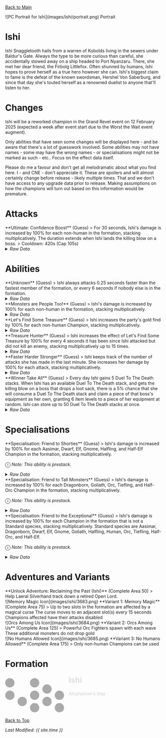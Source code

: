 [Back to Main](index.md)

<span class="championPortraitsRow">
    <span class="championPortraitsColumn">
        <span class="championPortraitsImage">
            ![PC Portrait for Ishi](images/ishi/portrait.png)
        </span>
        <span>
        Portrait
        </span>
    </span>
</span>

# Ishi

Ishi Snaggletooth hails from a warren of Kobolds living in the sewers under Baldur's Gate. Always the type to be more curious than careful, she accidentally stowed away on a ship headed to Port Nyanzaru. There, she met her dear friend, the Firbolg Littlefox. Often shunned by humans, Ishi hopes to prove herself as a true hero however she can. Ishi's biggest claim to fame is the defeat of the known swordsman, Hershel Von Saberburg, and since that day she's touted herself as a renowned duelist to anyone that'll listen to her.

# Changes

Ishi will be a reworked champion in the Grand Revel event on 12 February 2025 (expected a week after event start due to the Worst the Wait event augment).

Only abilities that have seen some changes will be displayed here - and be aware that there's a lot of guesswork involved. Some abilities may not have names - some may have the *wrong* names - or specialisations might not be marked as such - etc.. Focus on the effect data itself.

Please do me a favour and don't get all melodramatic about what you find here. I - and CNE - don't appreciate it. These are spoilers and will almost certainly change before release - likely multiple times. That and we don't have access to any upgrade data prior to release. Making assumptions on how the champions will turn out based on this information would be premature.

# Attacks

<div markdown="1" class="abilityBorder"><div markdown="1" class="abilityBorderInner">
**Ultimate: Confidence Boost** (Guess)
> For 30 seconds, Ishi's damage is increased by 100% for each non-human in the formation, stacking multiplicatively. The duration extends when Ishi lands the killing blow on a boss.  
> Cooldown: 420s (Cap 105s)
<details><summary><em>Raw Data</em></summary>
<p>
<pre>
{
    "id": 829,
    "name": "Confidence Boost",
    "description": "For 30 seconds, Ishi's damage is increased by 100% for each non-human in the formation, stacking multiplicatively.",
    "long_description": "For 30 seconds, Ishi's damage is increased by 100% for each non-human in the formation, stacking multiplicatively. The duration extends when Ishi lands the killing blow on a boss.",
    "graphic_id": 3699,
    "target": "none",
    "num_targets": 0,
    "aoe_radius": 0,
    "damage_modifier": 0,
    "cooldown": 420,
    "animations": [
        {
            "type": "ultimate_attack",
            "ultimate": "ishi_v2",
            "no_damage_display": true
        }
    ],
    "tags": [
        "ultimate"
    ],
    "damage_types": []
}
</pre>
</p>
</details>
</div></div>

# Abilities

<div markdown="1" class="abilityBorder"><div markdown="1" class="abilityBorderInner">
**Unknown** (Guess)
> Ishi always attacks 0.25 seconds faster than the fastest member of the formation, or every 6 seconds if nobody else is in the formation.
<details><summary><em>Raw Data</em></summary>
<p>
<pre>
{
    "id": 2203,
    "flavour_text": "",
    "description": {
        "desc": "Ishi always attacks 0.25 seconds faster than the fastest member of the formation, or every 6 seconds if nobody else is in the formation."
    },
    "effect_keys": [
        {
            "off_when_benched": true,
            "effect_string": "do_nothing"
        }
    ],
    "requirements": "",
    "graphic_id": 0,
    "large_graphic_id": 0,
    "properties": {
        "is_formation_ability": true,
        "formation_circle_icon": false,
        "owner_use_outgoing_description": true
    }
}
</pre>
</p>
</details>
</div></div>

<div markdown="1" class="abilityBorder"><div markdown="1" class="abilityBorderInner">
**Monsters are People Too!** (Guess)
> Ishi's damage is increased by 100% for each non-human in the formation, stacking multiplicatively.
<details><summary><em>Raw Data</em></summary>
<p>
<pre>
{
    "id": 2204,
    "flavour_text": "",
    "description": {
        "desc": "Ishi's damage is increased by $amount% for each non-human in the formation, stacking multiplicatively."
    },
    "effect_keys": [
        {
            "off_when_benched": true,
            "effect_string": "pre_stack,100"
        },
        {
            "off_when_benched": true,
            "effect_string": "hero_dps_multiplier_mult,0",
            "amount_expr": "upgrade_amount(16527,0)",
            "amount_func": "mult",
            "stack_func": "per_hero_attribute",
            "per_hero_expr": "!HasTag(`human`)",
            "show_bonus": true
        }
    ],
    "requirements": "",
    "graphic_id": 3671,
    "large_graphic_id": 3670,
    "properties": {
        "is_formation_ability": true,
        "formation_circle_icon": false,
        "owner_use_outgoing_description": true,
        "indexed_effect_properties": true,
        "per_effect_index_bonuses": true,
        "default_bonus_index": 1
    }
}
</pre>
</p>
</details>
</div></div>

<div markdown="1" class="abilityBorder"><div markdown="1" class="abilityBorderInner">
**Let's Find Some Treasure** (Guess)
> Ishi increases the party's gold find by 100% for each non-human Champion, stacking multiplicatively.
<details><summary><em>Raw Data</em></summary>
<p>
<pre>
{
    "id": 2205,
    "flavour_text": "",
    "description": {
        "desc": "Ishi increases the party's gold find by $amount% for each non-human Champion, stacking multiplicatively."
    },
    "effect_keys": [
        {
            "off_when_benched": true,
            "effect_string": "gold_multiplier_mult,100",
            "amount_func": "mult",
            "stack_func": "per_hero_attribute",
            "per_hero_expr": "!HasTag(`human`)",
            "show_bonus": true
        }
    ],
    "requirements": "",
    "graphic_id": 3673,
    "large_graphic_id": 3672,
    "properties": {
        "is_formation_ability": true,
        "formation_circle_icon": false,
        "owner_use_outgoing_description": true
    }
}
</pre>
</p>
</details>
</div></div>

<div markdown="1" class="abilityBorder"><div markdown="1" class="abilityBorderInner">
**Treasure Hunter** (Guess)
> Ishi increases the effect of Let's Find Some Treasure by 100% for every 4 seconds it has been since Ishi attacked but did not kill an enemy, stacking multiplicatively up to 15 times.
<details><summary><em>Raw Data</em></summary>
<p>
<pre>
{
    "id": 2206,
    "flavour_text": "",
    "description": {
        "desc": "Ishi increases the effect of Let's Find Some Treasure by $amount% for every $(per_seconds___2) seconds it has been since Ishi attacked but did not kill an enemy, stacking multiplicatively up to $max_stacks times."
    },
    "effect_keys": [
        {
            "off_when_benched": true,
            "effect_string": "buff_upgrade,100,16528",
            "manual_stacking": true,
            "show_bonus": true,
            "stacks_multiply": true,
            "max_stacks": 15
        },
        {
            "off_when_benched": true,
            "effect_string": "ishi_treasure_hunter",
            "per_seconds": 4
        }
    ],
    "requirements": "",
    "graphic_id": 7591,
    "large_graphic_id": 7588,
    "properties": {
        "is_formation_ability": true,
        "formation_circle_icon": false,
        "owner_use_outgoing_description": true,
        "indexed_effect_properties": true,
        "per_effect_index_bonuses": true,
        "default_bonus_index": 0,
        "retain_on_slot_changed": true
    }
}
</pre>
</p>
</details>
</div></div>

<div markdown="1" class="abilityBorder"><div markdown="1" class="abilityBorderInner">
**Faster Harder Stronger** (Guess)
> Ishi keeps track of the number of attacks she has made in the last minute. She increases her damage by 100% for each attack, stacking multiplicatively.
<details><summary><em>Raw Data</em></summary>
<p>
<pre>
{
    "id": 2207,
    "flavour_text": "",
    "description": {
        "desc": "Ishi keeps track of the number of attacks she has made in the last minute. She increases her damage by $(not_buffed amount)% for each attack, stacking multiplicatively."
    },
    "effect_keys": [
        {
            "off_when_benched": true,
            "effect_string": "hero_dps_multiplier_mult,100",
            "manual_stacking": true,
            "show_bonus": true,
            "stacks_multiply": true
        },
        {
            "off_when_benched": true,
            "effect_string": "ishi_faster_stronger_harder",
            "last_seconds": 60
        }
    ],
    "requirements": "",
    "graphic_id": 25404,
    "large_graphic_id": 25398,
    "properties": {
        "is_formation_ability": true,
        "formation_circle_icon": false,
        "owner_use_outgoing_description": true,
        "indexed_effect_properties": true,
        "per_effect_index_bonuses": true,
        "default_bonus_index": 0,
        "retain_on_slot_changed": true
    }
}
</pre>
</p>
</details>
</div></div>

<div markdown="1" class="abilityBorder"><div markdown="1" class="abilityBorderInner">
**Winner Take All** (Guess)
> Every day Ishi gains 5 Duel To The Death stacks. When Ishi has an available Duel To The Death stack, and gets the killing blow on a boss that drops a loot sack, there is a 5% chance that she will consume a Duel To The Death stack and claim a piece of that boss's equipment as her own, granting 6 item levels to a piece of her equipment at random. Ishi can store up to 50 Duel To The Death stacks at once.
<details><summary><em>Raw Data</em></summary>
<p>
<pre>
{
    "id": 2208,
    "flavour_text": "",
    "description": {
        "pre": "Every day Ishi gains $stacks_per_day Duel To The Death stacks. When Ishi has an available Duel To The Death stack, and gets the killing blow on a boss that drops a loot sack, there is a $amount% chance that she will consume a Duel To The Death stack and claim a piece of that boss's equipment as her own, granting $levels item levels to a piece of her equipment at random. Ishi can store up to $stacks_limit Duel To The Death stacks at once.",
        "conditions": [
            {
                "condition": "not static_desc",
                "desc": "^^$item_levels_on_boss_kill_stacks"
            }
        ]
    },
    "effect_keys": [
        {
            "off_when_benched": true,
            "effect_string": "item_levels_on_boss_kill,5",
            "stack_title": "Duel To The Death stacks",
            "stacks_per_day": 5,
            "stacks_limit": 50,
            "start_time_stat": "ishi_dttd_start_time",
            "stacks_used_stat": "ishi_dttd_stacks_used",
            "levels": 6,
            "levels_distribution": "random_single",
            "requires_last_hit": true,
            "upgrade_id": 16531
        }
    ],
    "requirements": "",
    "graphic_id": 25405,
    "large_graphic_id": 25399,
    "properties": {
        "is_formation_ability": true,
        "formation_circle_icon": false,
        "owner_use_outgoing_description": true
    }
}
</pre>
</p>
</details>
</div></div>

# Specialisations

<div markdown="1" class="abilityBorder"><div markdown="1" class="abilityBorderInner">
**Specialisation: Friend to Shorties** (Guess)
> Ishi's damage is increased by 100% for each Aasimar, Dwarf, Elf, Gnome, Halfling, and Half-Elf Champion in the formation, stacking multiplicatively.

<span style="font-size:1.2em;">ⓘ</span> *Note: This ability is prestack.*
<details><summary><em>Raw Data</em></summary>
<p>
<pre>
{
    "id": 2209,
    "flavour_text": "",
    "description": {
        "desc": "Ishi's damage is increased by $amount% for each Aasimar, Dwarf, Elf, Gnome, Halfling, and Half-Elf Champion in the formation, stacking multiplicatively."
    },
    "effect_keys": [
        {
            "off_when_benched": true,
            "effect_string": "pre_stack,100"
        },
        {
            "off_when_benched": true,
            "effect_string": "hero_dps_multiplier_mult,0",
            "amount_expr": "upgrade_amount(16532,0)",
            "amount_func": "mult",
            "stack_func": "per_hero_attribute",
            "per_hero_expr": "HasTag(`aasimar`) || HasTag(`dwarf`) || HasTag(`elf`) || HasTag(`gnome`) || HasTag(`halfling`) || HasTag(`half-elf`)",
            "show_bonus": true
        }
    ],
    "requirements": "",
    "graphic_id": 3680,
    "large_graphic_id": 3680,
    "properties": {
        "is_formation_ability": true,
        "formation_circle_icon": false,
        "owner_use_outgoing_description": true,
        "indexed_effect_properties": true,
        "per_effect_index_bonuses": true,
        "default_bonus_index": 0,
        "spec_option_post_apply_info": "Relevant Champions: $num_stacks___2"
    }
}
</pre>
</p>
</details>
</div></div>

<div markdown="1" class="abilityBorder"><div markdown="1" class="abilityBorderInner">
**Specialisation: Friend to Tall Monsters** (Guess)
> Ishi's damage is increased by 100% for each Dragonborn, Goliath, Orc, Tiefling, and Half-Orc Champion in the formation, stacking multiplicatively.

<span style="font-size:1.2em;">ⓘ</span> *Note: This ability is prestack.*
<details><summary><em>Raw Data</em></summary>
<p>
<pre>
{
    "id": 2210,
    "flavour_text": "",
    "description": {
        "desc": "Ishi's damage is increased by $amount% for each Dragonborn, Goliath, Orc, Tiefling, and Half-Orc Champion in the formation, stacking multiplicatively."
    },
    "effect_keys": [
        {
            "off_when_benched": true,
            "effect_string": "pre_stack,100"
        },
        {
            "off_when_benched": true,
            "effect_string": "hero_dps_multiplier_mult,0",
            "amount_expr": "upgrade_amount(16533,0)",
            "amount_func": "mult",
            "stack_func": "per_hero_attribute",
            "per_hero_expr": "HasTag(`dragonborn`) || HasTag(`goliath`) || HasTag(`orc`) || HasTag(`tiefling`) || HasTag(`half-orc`)",
            "show_bonus": true
        }
    ],
    "requirements": "",
    "graphic_id": 3681,
    "large_graphic_id": 3681,
    "properties": {
        "is_formation_ability": true,
        "formation_circle_icon": false,
        "owner_use_outgoing_description": true,
        "indexed_effect_properties": true,
        "per_effect_index_bonuses": true,
        "default_bonus_index": 0,
        "spec_option_post_apply_info": "Relevant Champions: $num_stacks___2"
    }
}
</pre>
</p>
</details>
</div></div>

<div markdown="1" class="abilityBorder"><div markdown="1" class="abilityBorderInner">
**Specialisation: Friend to the Exceptional** (Guess)
> Ishi's damage is increased by 100% for each Champion in the formation that is not a Standard species, stacking multiplicatively. Standard species are Aasimar, Dragonborn, Dwarf, Elf, Gnome, Goliath, Halfling, Human, Orc, Tiefling, Half-Orc, and Half-Elf.

<span style="font-size:1.2em;">ⓘ</span> *Note: This ability is prestack.*
<details><summary><em>Raw Data</em></summary>
<p>
<pre>
{
    "id": 2211,
    "flavour_text": "",
    "description": {
        "desc": "Ishi's damage is increased by $amount% for each Champion in the formation that is not a Standard species, stacking multiplicatively. Standard species are Aasimar, Dragonborn, Dwarf, Elf, Gnome, Goliath, Halfling, Human, Orc, Tiefling, Half-Orc, and Half-Elf."
    },
    "effect_keys": [
        {
            "off_when_benched": true,
            "effect_string": "pre_stack,100"
        },
        {
            "off_when_benched": true,
            "effect_string": "hero_dps_multiplier_mult,0",
            "amount_expr": "upgrade_amount(16534,0)",
            "amount_func": "mult",
            "stack_func": "per_hero_attribute",
            "per_hero_expr": "!(HasTag(`aasimar`) || HasTag(`dragonborn`) || HasTag(`dwarf`) || HasTag(`elf`) || HasTag(`gnome`) || HasTag(`goliath`) || HasTag(`halfling`) || HasTag(`human`) || HasTag(`orc`) || HasTag(`tiefling`) || HasTag(`half-orc`) || HasTag(`half-elf`))",
            "show_bonus": true
        }
    ],
    "requirements": "",
    "graphic_id": 25410,
    "large_graphic_id": 25410,
    "properties": {
        "is_formation_ability": true,
        "formation_circle_icon": false,
        "owner_use_outgoing_description": true,
        "indexed_effect_properties": true,
        "per_effect_index_bonuses": true,
        "default_bonus_index": 0,
        "spec_option_post_apply_info": "Relevant Champions: $num_stacks___2"
    }
}
</pre>
</p>
</details>
</div></div>

# Adventures and Variants

<div markdown="1" class="abilityBorder"><div markdown="1" class="abilityBorderInner">
**Unlock Adventure: Reclaiming the Past (Ishi)** (Complete Area 50)
> Help Laeral Silverhand track down a retired Open Lord.
</div></div>
<div markdown="1" class="abilityBorder"><div markdown="1" class="abilityBorderInner">
![Memory Magic Icon](images/ishi/3683.png) **Variant 1: Memory Magic** (Complete Area 75)
> Up to two slots in the formation are affected by a magical curse The curse moves to an adjacent slot(s) every 15 seconds Champions affected have their attacks disabled
</div></div>
<div markdown="1" class="abilityBorder"><div markdown="1" class="abilityBorderInner">
![Orcs Among Us Icon](images/ishi/3684.png) **Variant 2: Orcs Among Us** (Complete Area 125)
> Powerful Orc Fighters spawn with each wave These additional monsters do not drop gold
</div></div>
<div markdown="1" class="abilityBorder"><div markdown="1" class="abilityBorderInner">
![No Humans Allowed Icon](images/ishi/3685.png) **Variant 3: No Humans Allowed** (Complete Area 175)
> Only non-human Champions can be used
</div></div>

# Formation

<span class="formationBorder">
    <svg xmlns="http://www.w3.org/2000/svg" id="Ishi" fill="#aaa" data-formationName="Ishi" data-campaignName="Ahghairon's Day" width="324" height="120"><circle cx="175" cy="65" r="15"/><circle cx="175" cy="105" r="15"/><circle cx="135" cy="45" r="15"/><circle cx="135" cy="85" r="15"/><circle cx="95" cy="25" r="15"/><circle cx="95" cy="65" r="15"/><circle cx="95" cy="105" r="15"/><circle cx="55" cy="85" r="15"/><circle cx="15" cy="25" r="15"/><circle cx="15" cy="65" r="15"/><text x="205" y="25" fill="#dcdcdc" font-size="25" font-family="Arial" font-weight="bold">Ishi</text><text x="205" y="65" fill="#dcdcdc" font-size="15" font-family="Arial" font-weight="bold">Ahghairon's Day</text></svg>
</span>

[Back to Top](#top)

*Last Modified: {{ site.time }}*